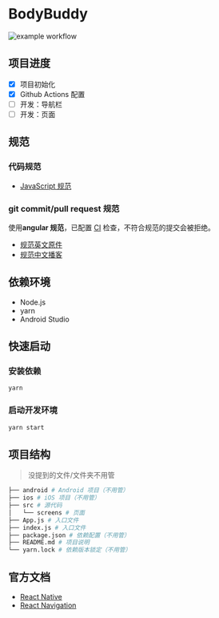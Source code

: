 # BodyBuddy

![example workflow](https://github.com/FaterYU/BodyBuddy/actions/workflows/main_ci.yml/badge.svg)

## 项目进度

- [x] 项目初始化
- [x] Github Actions 配置
- [ ] 开发：导航栏
- [ ] 开发：页面

## 规范

### 代码规范

- [JavaScript 规范](https://zh-google-styleguide.readthedocs.io/en/latest/google-javascript-styleguide/javascript_language_rules/#)

### git commit/pull request 规范

使用**angular 规范**，已配置 [CI](./.github/workflows/main_ci.yml) 检查，不符合规范的提交会被拒绝。

- [规范英文原件](https://github.com/angular/angular/blob/22b96b9/CONTRIBUTING.md#-commit-message-guidelines)
- [规范中文播客](https://zj-git-guide.readthedocs.io/zh-cn/latest/message/Angular%E6%8F%90%E4%BA%A4%E4%BF%A1%E6%81%AF%E8%A7%84%E8%8C%83/)

## 依赖环境

- Node.js
- yarn
- Android Studio

## 快速启动

### 安装依赖

```bash
yarn
```

### 启动开发环境

```bash
yarn start
```

## 项目结构

> 没提到的文件/文件夹不用管

```bash
├── android # Android 项目（不用管）
├── ios # iOS 项目（不用管）
├── src # 源代码
│   └── screens # 页面
├── App.js # 入口文件
├── index.js # 入口文件
├── package.json # 依赖配置（不用管）
├── README.md # 项目说明
└── yarn.lock # 依赖版本锁定（不用管）
```

## 官方文档

- [React Native](https://reactnative.cn/docs/getting-started/)
- [React Navigation](https://reactnavigation.org/docs/getting-started/)
